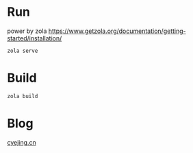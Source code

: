 
# Run 
power by zola https://www.getzola.org/documentation/getting-started/installation/

`zola serve`
# Build
`zola build`

# Blog
[cyejing.cn](https://cyejing.cn)
